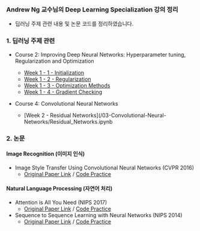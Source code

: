 ### Andrew Ng 교수님의 Deep Learning Specialization 강의 정리

* 딥러닝 주제 관련 내용 및 논문 코드를 정리하였습니다.

### 1. 딥러닝 주제 관련

* Course 2: Improving Deep Neural Networks: Hyperparameter tuning, Regularization and Optimization
  * [Week 1 - 1 - Initialization](/02-Improving-Deep-Neural-Networks/Initialization.ipynb)
  * [Week 1 - 2 - Regularization](/02-Improving-Deep-Neural-Networks/Regularization.ipynb)
  * [Week 1 - 3 - Optimization Methods](/02-Improving-Deep-Neural-Networks/Optimization_methods.ipynb)
  * [Week 1 - 4 - Gradient Checking](/02-Improving-Deep-Neural-Networks/Gradient_Checking.ipynb)

* Course 4: Convolutional Neural Networks
  * [Week 2 - Residual Networks](/03-Convolutional-Neural-Networks/Residual_Networks.ipynb

### 2. 논문 

#### Image Recognition (이미지 인식)

* Image Style Transfer Using Convolutional Neural Networks (CVPR 2016)
  * [Original Paper Link](https://www.cv-foundation.org/openaccess/content_cvpr_2016/papers/Gatys_Image_Style_Transfer_CVPR_2016_paper.pdf) / [Code Practice](/03-Convolutional-Neural_Networks/Style_Transfer.ipynb)

#### Natural Language Processing (자연어 처리)

* Attention is All You Need (NIPS 2017)
  * [Original Paper Link](https://arxiv.org/abs/1706.03762) / [Code Practice](/04-Sequence-Models/Attention_Is_All_You_Need.ipynb)
* Sequence to Sequence Learning with Neural Networks (NIPS 2014)
  * [Original Paper Link](https://arxiv.org/abs/1409.3215) / [Code Practice](/04-Sequence-Models/Sequence_to_Sequence_with_LSTM.ipynb)
